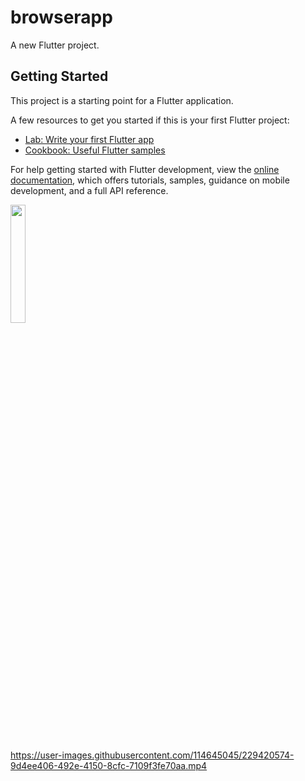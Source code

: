 # browserapp

A new Flutter project.

## Getting Started

This project is a starting point for a Flutter application.

A few resources to get you started if this is your first Flutter project:

- [Lab: Write your first Flutter app](https://docs.flutter.dev/get-started/codelab)
- [Cookbook: Useful Flutter samples](https://docs.flutter.dev/cookbook)

For help getting started with Flutter development, view the
[online documentation](https://docs.flutter.dev/), which offers tutorials,
samples, guidance on mobile development, and a full API reference.
<p>
<img src="https://user-images.githubusercontent.com/114645045/229414682-c68fd31e-d15f-4386-a446-b9c601ece41f.jpg"width=22%,height=35%>
<p>


https://user-images.githubusercontent.com/114645045/229420574-9d4ee406-492e-4150-8cfc-7109f3fe70aa.mp4

